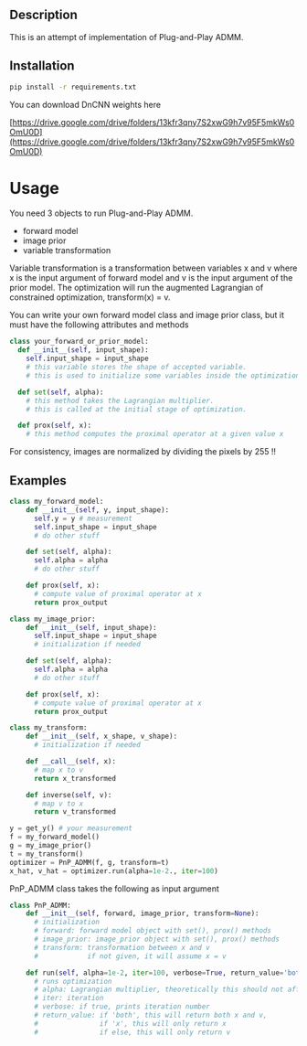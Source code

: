 ## Description
This is an attempt of implementation of Plug-and-Play ADMM.

## Installation

```bash
pip install -r requirements.txt
```

You can download DnCNN weights here

[https://drive.google.com/drive/folders/13kfr3qny7S2xwG9h7v95F5mkWs0OmU0D](https://drive.google.com/drive/folders/13kfr3qny7S2xwG9h7v95F5mkWs0OmU0D)

# Usage

You need 3 objects to run Plug-and-Play ADMM.
- forward model
- image prior
- variable transformation

Variable transformation is a transformation between variables x and v where x is the input argument of forward model and v is the input argument of the prior model. The optimization will run the augmented Lagrangian of constrained optimization, transform(x) = v.

You can write your own forward model class and image prior class, but it must have the following attributes and methods
```python
class your_forward_or_prior_model:
  def __init__(self, input_shape):
    self.input_shape = input_shape
    # this variable stores the shape of accepted variable.
    # this is used to initialize some variables inside the optimization algorithm.

  def set(self, alpha):
    # this method takes the Lagrangian multiplier.
    # this is called at the initial stage of optimization.

  def prox(self, x):
    # this method computes the proximal operator at a given value x
```
For consistency, images are normalized by dividing the pixels by 255 !!

## Examples
```python
class my_forward_model:
    def __init__(self, y, input_shape):
      self.y = y # measurement
      self.input_shape = input_shape
      # do other stuff

    def set(self, alpha):
      self.alpha = alpha
      # do other stuff

    def prox(self, x):
      # compute value of proximal operator at x
      return prox_output
```

```python
class my_image_prior:
    def __init__(self, input_shape):
      self.input_shape = input_shape
      # initialization if needed

    def set(self, alpha):
      self.alpha = alpha
      # do other stuff

    def prox(self, x):
      # compute value of proximal operator at x
      return prox_output
```

```python
class my_transform:
    def __init__(self, x_shape, v_shape):
      # initialization if needed

    def __call__(self, x):
      # map x to v
      return x_transformed

    def inverse(self, v):
      # map v to x
      return v_transformed
```

```python
y = get_y() # your measurement
f = my_forward_model()
g = my_image_prior()
t = my_transform()
optimizer = PnP_ADMM(f, g, transform=t)
x_hat, v_hat = optimizer.run(alpha=1e-2., iter=100)
```

PnP_ADMM class takes the following as input argument
```python
class PnP_ADMM:
    def __init__(self, forward, image_prior, transform=None):
      # initialization
      # forward: forward model object with set(), prox() methods
      # image_prior: image_prior object with set(), prox() methods
      # transform: transformation between x and v
      #            if not given, it will assume x = v

    def run(self, alpha=1e-2, iter=100, verbose=True, return_value='both'):
      # runs optimization
      # alpha: Lagrangian multiplier, theoretically this should not affect the performance of convex optimization
      # iter: iteration
      # verbose: if true, prints iteration number
      # return_value: if 'both', this will return both x and v,
      #               if 'x', this will only return x
      #               if else, this will only return v                
```

